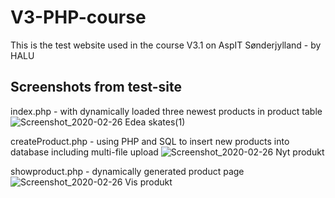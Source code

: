 # V3-PHP-course

This is the test website used in the course V3.1 on AspIT Sønderjylland - by HALU

## Screenshots from test-site

index.php - with dynamically loaded three newest products in product table
![Screenshot_2020-02-26 Edea skates(1)](https://user-images.githubusercontent.com/57984239/75333383-5b5e7380-5886-11ea-954f-1cc8bffbccc5.png)

createProduct.php - using PHP and SQL to insert new products into database including multi-file upload
![Screenshot_2020-02-26 Nyt produkt](https://user-images.githubusercontent.com/57984239/75333382-5b5e7380-5886-11ea-9f57-8f686d71b942.png)

showproduct.php - dynamically generated product page
![Screenshot_2020-02-26 Vis produkt](https://user-images.githubusercontent.com/57984239/75333381-5a2d4680-5886-11ea-96ec-5c92d865b109.png)
